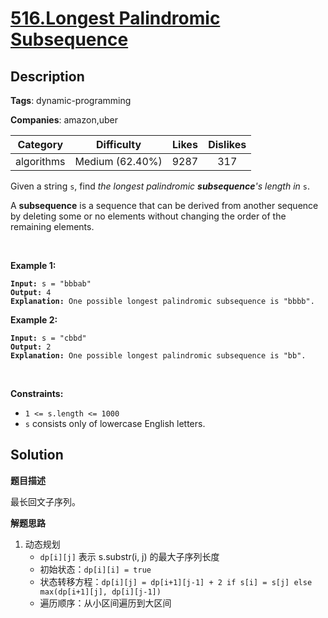 # [516.Longest Palindromic Subsequence](https://leetcode.com/problems/longest-palindromic-subsequence/description/)

## Description

**Tags**: dynamic-programming

**Companies**: amazon,uber

| Category | Difficulty | Likes | Dislikes |
| :------: | :--------: | :---: | :------: |
| algorithms | Medium (62.40%) | 9287 | 317 |

<p>Given a string <code>s</code>, find <em>the longest palindromic <strong>subsequence</strong>&#39;s length in</em> <code>s</code>.</p>
<p>A <strong>subsequence</strong> is a sequence that can be derived from another sequence by deleting some or no elements without changing the order of the remaining elements.</p>
<p>&nbsp;</p>
<p><strong class="example">Example 1:</strong></p>
<pre><code><strong>Input:</strong> s = &quot;bbbab&quot;
<strong>Output:</strong> 4
<strong>Explanation:</strong> One possible longest palindromic subsequence is &quot;bbbb&quot;.</code></pre>
<p><strong class="example">Example 2:</strong></p>
<pre><code><strong>Input:</strong> s = &quot;cbbd&quot;
<strong>Output:</strong> 2
<strong>Explanation:</strong> One possible longest palindromic subsequence is &quot;bb&quot;.</code></pre>
<p>&nbsp;</p>
<p><strong>Constraints:</strong></p>
<ul>
  <li><code>1 &lt;= s.length &lt;= 1000</code></li>
  <li><code>s</code> consists only of lowercase English letters.</li>
</ul>

## Solution

**题目描述**

最长回文子序列。

**解题思路**

1. 动态规划
   - `dp[i][j]` 表示 s.substr(i, j) 的最大子序列长度
   - 初始状态：`dp[i][i] = true`
   - 状态转移方程：`dp[i][j] = dp[i+1][j-1] + 2 if s[i] = s[j] else max(dp[i+1][j], dp[i][j-1])`
   - 遍历顺序：从小区间遍历到大区间

